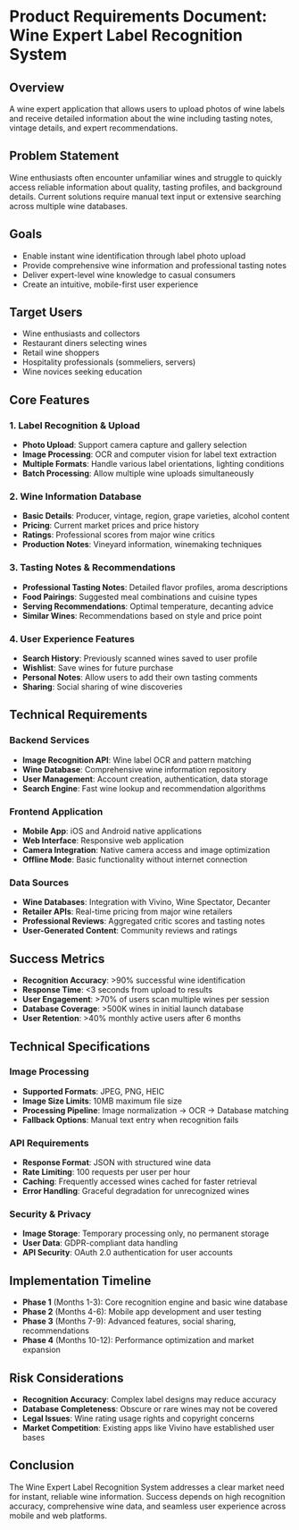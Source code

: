# Product Requirements Document: Wine Expert Label Recognition System

## Overview
A wine expert application that allows users to upload photos of wine labels and receive detailed information about the wine including tasting notes, vintage details, and expert recommendations.

## Problem Statement
Wine enthusiasts often encounter unfamiliar wines and struggle to quickly access reliable information about quality, tasting profiles, and background details. Current solutions require manual text input or extensive searching across multiple wine databases.

## Goals
- Enable instant wine identification through label photo upload
- Provide comprehensive wine information and professional tasting notes
- Deliver expert-level wine knowledge to casual consumers
- Create an intuitive, mobile-first user experience

## Target Users
- Wine enthusiasts and collectors
- Restaurant diners selecting wines
- Retail wine shoppers
- Hospitality professionals (sommeliers, servers)
- Wine novices seeking education

## Core Features

### 1. Label Recognition & Upload
- **Photo Upload**: Support camera capture and gallery selection
- **Image Processing**: OCR and computer vision for label text extraction
- **Multiple Formats**: Handle various label orientations, lighting conditions
- **Batch Processing**: Allow multiple wine uploads simultaneously

### 2. Wine Information Database
- **Basic Details**: Producer, vintage, region, grape varieties, alcohol content
- **Pricing**: Current market prices and price history
- **Ratings**: Professional scores from major wine critics
- **Production Notes**: Vineyard information, winemaking techniques

### 3. Tasting Notes & Recommendations
- **Professional Tasting Notes**: Detailed flavor profiles, aroma descriptions
- **Food Pairings**: Suggested meal combinations and cuisine types
- **Serving Recommendations**: Optimal temperature, decanting advice
- **Similar Wines**: Recommendations based on style and price point

### 4. User Experience Features
- **Search History**: Previously scanned wines saved to user profile
- **Wishlist**: Save wines for future purchase
- **Personal Notes**: Allow users to add their own tasting comments
- **Sharing**: Social sharing of wine discoveries

## Technical Requirements

### Backend Services
- **Image Recognition API**: Wine label OCR and pattern matching
- **Wine Database**: Comprehensive wine information repository
- **User Management**: Account creation, authentication, data storage
- **Search Engine**: Fast wine lookup and recommendation algorithms

### Frontend Application
- **Mobile App**: iOS and Android native applications
- **Web Interface**: Responsive web application
- **Camera Integration**: Native camera access and image optimization
- **Offline Mode**: Basic functionality without internet connection

### Data Sources
- **Wine Databases**: Integration with Vivino, Wine Spectator, Decanter
- **Retailer APIs**: Real-time pricing from major wine retailers
- **Professional Reviews**: Aggregated critic scores and tasting notes
- **User-Generated Content**: Community reviews and ratings

## Success Metrics
- **Recognition Accuracy**: >90% successful wine identification
- **Response Time**: <3 seconds from upload to results
- **User Engagement**: >70% of users scan multiple wines per session
- **Database Coverage**: >500K wines in initial launch database
- **User Retention**: >40% monthly active users after 6 months

## Technical Specifications

### Image Processing
- **Supported Formats**: JPEG, PNG, HEIC
- **Image Size Limits**: 10MB maximum file size
- **Processing Pipeline**: Image normalization → OCR → Database matching
- **Fallback Options**: Manual text entry when recognition fails

### API Requirements
- **Response Format**: JSON with structured wine data
- **Rate Limiting**: 100 requests per user per hour
- **Caching**: Frequently accessed wines cached for faster retrieval
- **Error Handling**: Graceful degradation for unrecognized wines

### Security & Privacy
- **Image Storage**: Temporary processing only, no permanent storage
- **User Data**: GDPR-compliant data handling
- **API Security**: OAuth 2.0 authentication for user accounts

## Implementation Timeline
- **Phase 1** (Months 1-3): Core recognition engine and basic wine database
- **Phase 2** (Months 4-6): Mobile app development and user testing
- **Phase 3** (Months 7-9): Advanced features, social sharing, recommendations
- **Phase 4** (Months 10-12): Performance optimization and market expansion

## Risk Considerations
- **Recognition Accuracy**: Complex label designs may reduce accuracy
- **Database Completeness**: Obscure or rare wines may not be covered
- **Legal Issues**: Wine rating usage rights and copyright concerns
- **Market Competition**: Existing apps like Vivino have established user bases

## Conclusion
The Wine Expert Label Recognition System addresses a clear market need for instant, reliable wine information. Success depends on high recognition accuracy, comprehensive wine data, and seamless user experience across mobile and web platforms.